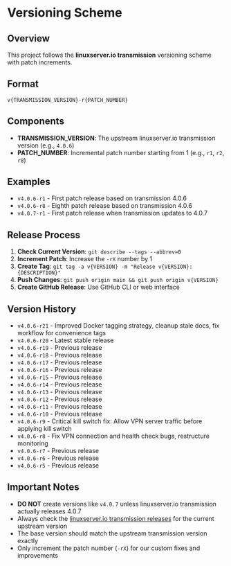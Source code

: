 # Versioning Scheme

## Overview
This project follows the **linuxserver.io transmission** versioning scheme with patch increments.

## Format
```
v{TRANSMISSION_VERSION}-r{PATCH_NUMBER}
```

## Components
- **TRANSMISSION_VERSION**: The upstream linuxserver.io transmission version (e.g., `4.0.6`)
- **PATCH_NUMBER**: Incremental patch number starting from 1 (e.g., `r1`, `r2`, `r8`)

## Examples
- `v4.0.6-r1` - First patch release based on transmission 4.0.6
- `v4.0.6-r8` - Eighth patch release based on transmission 4.0.6
- `v4.0.7-r1` - First patch release when transmission updates to 4.0.7

## Release Process
1. **Check Current Version**: `git describe --tags --abbrev=0`
2. **Increment Patch**: Increase the `-rX` number by 1
3. **Create Tag**: `git tag -a v{VERSION} -m "Release v{VERSION}: {DESCRIPTION}"`
4. **Push Changes**: `git push origin main && git push origin v{VERSION}`
5. **Create GitHub Release**: Use GitHub CLI or web interface

## Version History
- `v4.0.6-r21` - Improved Docker tagging strategy, cleanup stale docs, fix workflow for convenience tags
- `v4.0.6-r20` - Latest stable release
- `v4.0.6-r19` - Previous release
- `v4.0.6-r18` - Previous release
- `v4.0.6-r17` - Previous release
- `v4.0.6-r16` - Previous release
- `v4.0.6-r15` - Previous release
- `v4.0.6-r14` - Previous release
- `v4.0.6-r13` - Previous release
- `v4.0.6-r12` - Previous release
- `v4.0.6-r11` - Previous release
- `v4.0.6-r10` - Previous release
- `v4.0.6-r9` - Critical kill switch fix: Allow VPN server traffic before applying kill switch
- `v4.0.6-r8` - Fix VPN connection and health check bugs, restructure monitoring
- `v4.0.6-r7` - Previous release
- `v4.0.6-r6` - Previous release
- `v4.0.6-r5` - Previous release

## Important Notes
- **DO NOT** create versions like `v4.0.7` unless linuxserver.io transmission actually releases 4.0.7
- Always check the [linuxserver.io transmission releases](https://github.com/linuxserver/docker-transmission/releases) for the current upstream version
- The base version should match the upstream transmission version exactly
- Only increment the patch number (`-rX`) for our custom fixes and improvements 